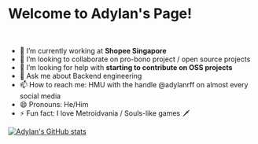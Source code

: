 # Welcome to Adylan's Page!

</br> 

- 🔭 I’m currently working at **Shopee Singapore**
- 👯 I’m looking to collaborate on pro-bono project / open source projects
- 🤔 I’m looking for help with **starting to contribute on OSS projects**
- 💬 Ask me about Backend engineering
- 📫 How to reach me: HMU with the handle @adylanrff on almost every social media
- 😄 Pronouns: He/Him
- ⚡ Fun fact: I love Metroidvania / Souls-like games 🗡️


</hr>

[![Adylan's GitHub stats](https://github-readme-stats.vercel.app/api?username=adylanrff)](https://github.com/adylanrff/adylanrff)


<!--
**adylanrff/adylanrff** is a ✨ _special_ ✨ repository because its `README.md` (this file) appears on your GitHub profile.

Here are some ideas to get you started:

- 🔭 I’m currently working on ...
- 🌱 I’m currently learning ...
- 👯 I’m looking to collaborate on ...
- 🤔 I’m looking for help with ...
- 💬 Ask me about ...
- 📫 How to reach me: ...
- 😄 Pronouns: ...
- ⚡ Fun fact: ...
-->

